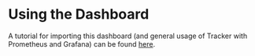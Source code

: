 # Using the Dashboard

A tutorial for importing this dashboard (and general usage of Tracker with Prometheus and Grafana) can be found [here](https://github.com/khulnasoft-lab/tracker/blob/grafana-dashboard/docs/tutorials/deploy-grafana-dashboard.md).
